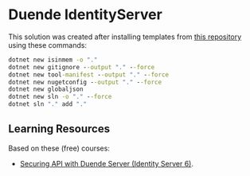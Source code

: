 # Duende IdentityServer

This solution was created after installing templates from
[this repository](https://github.com/DuendeSoftware/IdentityServer.Templates)
using these commands:

```cmd
dotnet new isinmem -o "."
dotnet new gitignore --output "." --force
dotnet new tool-manifest --output "." --force
dotnet new nugetconfig --output "." --force
dotnet new globaljson
dotnet new sln -o "." --force
dotnet sln "." add "."
```

## Learning Resources

Based on these (free) courses:

- [Securing API with Duende Server (Identity Server 6)](https://youtu.be/ScapopQurI8).
